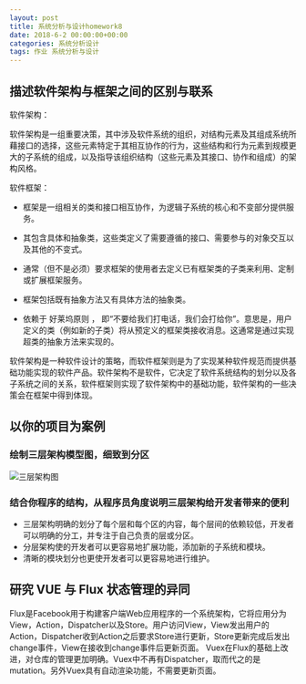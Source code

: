 ```yaml
---
layout: post
title: 系统分析与设计homework8
date: 2018-6-2 00:00:00+00:00
categories: 系统分析设计
tags: 作业 系统分析与设计
---
```


## 描述软件架构与框架之间的区别与联系

软件架构：

软件架构是一组重要决策，其中涉及软件系统的组织，对结构元素及其组成系统所藉接口的选择，这些元素特定于其相互协作的行为，这些结构和行为元素到规模更大的子系统的组成，以及指导该组织结构（这些元素及其接口、协作和组成）的架构风格。

软件框架：

- 框架是一组相关的类和接口相互协作，为逻辑子系统的核心和不变部分提供服务。


 - 其包含具体和抽象类，这些类定义了需要遵循的接口、需要参与的对象交互以及其他的不变式。
 - 通常（但不是必须）要求框架的使用者去定义已有框架类的子类来利用、定制或扩展框架服务。
 - 框架包括既有抽象方法又有具体方法的抽象类。
 - 依赖于 好莱坞原则 ， 即“不要给我们打电话，我们会打给你”。意思是，用户定义的类（例如新的子类）将从预定义的框架类接收消息。这通常是通过实现超类的抽象方法来实现的。

软件架构是一种软件设计的策略，而软件框架则是为了实现某种软件规范而提供基础功能实现的软件产品。软件架构不是软件，它决定了软件系统结构的划分以及各子系统之间的关系，软件框架则实现了软件架构中的基础功能，软件架构的一些决策会在框架中得到体现。

## 以你的项目为案例 

### 绘制三层架构模型图，细致到分区

![三层架构图](https://bbycjhj.github.io/blog_pics/2018-6-2-系统分析与设计homework8/三层架构图.png)

### 结合你程序的结构，从程序员角度说明三层架构给开发者带来的便利

 - 三层架构明确的划分了每个层和每个区的内容，每个层间的依赖较低，开发者可以明确的分工，并专注于自己负责的层或分区。
 - 分层架构使的开发者可以更容易地扩展功能，添加新的子系统和模块。
 - 清晰的模块划分也更使开发者可以更容易地进行维护。

## 研究 VUE 与 Flux 状态管理的异同

Flux是Facebook用于构建客户端Web应用程序的一个系统架构，它将应用分为View，Action，Dispatcher以及Store。用户访问View，View发出用户的Action，Dispatcher收到Action之后要求Store进行更新，Store更新完成后发出change事件，View在接收到change事件后更新页面。
Vuex在Flux的基础上改进，对仓库的管理更加明确。Vuex中不再有Dispatcher，取而代之的是mutation。另外Vuex具有自动渲染功能，不需要更新页面。


